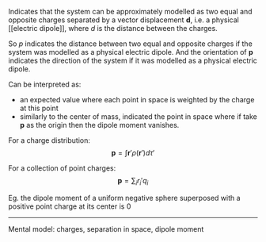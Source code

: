 Indicates that the system can be approximately modelled as two equal and opposite charges separated by a vector displacement $\mathbf{d}$, i.e. a physical [[electric dipole]], where $d$ is the distance between the charges.

So $p$ indicates the distance between two equal and opposite charges if the system was modelled as a physical electric dipole.
And the orientation of $\mathbf{p}$ indicates the direction of the system if it was modelled as a physical electric dipole.

Can be interpreted as:
- an expected value where each point in space is weighted by the charge at this point
- similarly to the center of mass, indicated the point in space where if take $\mathbf{p}$ as the origin then the dipole moment vanishes.

For a charge distribution:
$$\mathbf{p}=\int\mathbf{r}' \rho(\mathbf{r}')d\tau'$$

For a collection of point charges:
$$\mathbf{p}=\sum_{i} r_{i}' q_{i}$$

Eg.
the dipole moment of a uniform negative sphere superposed with a positive point charge at its center is 0

---
Mental model:
charges, separation in space, dipole moment


